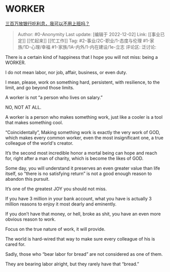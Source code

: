 # WORKER
[三百万放银行吃利息，我可以不用上班吗？](https://www.zhihu.com/question/525273331/answer/2777702915)

> Author: #0-Anonymity
> Last update: [编辑于 2022-12-02]
> Link: [[事业已定]] [[忙起来]] [[忙工作]]
> Tag: #2-事业/2C-职业/1-态度与伦理 #1-家族/1D-心理/幸福 #1-家族/1A-内外/1-内在建设/1e-立志
> 评论区:
> 泛讨论:

There is a certain kind of happiness that I hope you will not miss: being a WORKER.

I do not mean labor, nor job, affair, business, or even duty.

I mean, please, work on something hard, persistent, with resilience, to the limit, and go beyond those limits.

A worker is not “a person who lives on salary.”

NO, NOT AT ALL.

A worker is a person who makes something work, just like a cooler is a tool that makes something cool.

“Coincidentally”, Making something work is exactly the very work of GOD, which makes every common worker, even the most insignificant one, a true colleague of the world's creator.

It’s the second most incredible honor a mortal being can hope and reach for, right after a man of charity, which is become the likes of GOD.

Some day, you will understand it preserves an even greater value than life itself, so “there is no satisfying return” is not a good enough reason to abandon this pursuit.

It’s one of the greatest JOY you should not miss.

If you have 3 million in your bank account, what you have is actually 3 million reasons to enjoy it most dearly and eminently.

If you don’t have that money, or hell, broke as shit, you have an even more obvious reason to work.

Focus on the true nature of work, it will provide.

The world is hard-wired that way to make sure every colleague of his is cared for.

Sadly, those who “bear labor for bread” are not considered as one of them.

They are bearing labor alright,
but they rarely have that “bread.”
